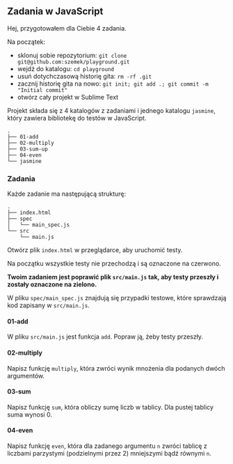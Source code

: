 ## Zadania w JavaScript

Hej,
przygotowałem dla Ciebie 4 zadania.

Na początek:
- sklonuj sobie repozytorium: `git clone git@github.com:szemek/playground.git`
- wejdź do katalogu: `cd playground`
- usuń dotychczasową historię gita: `rm -rf .git`
- zacznij historię gita na nowo: `git init; git add .; git commit -m "Initial commit"`
- otwórz cały projekt w Sublime Text

Projekt składa się z 4 katalogów z zadaniami i jednego katalogu `jasmine`, który zawiera bibliotekę do testów w JavaScript.

```
.
├── 01-add
├── 02-multiply
├── 03-sum-up
├── 04-even
└── jasmine
```

### Zadania

Każde zadanie ma następującą strukturę:
```
.
├── index.html
├── spec
│   └── main_spec.js
└── src
    └── main.js
```

Otwórz plik `index.html` w przeglądarce, aby uruchomić testy.

Na początku wszystkie testy nie przechodzą i są oznaczone na czerwono.

**Twoim zadaniem jest poprawić plik `src/main.js` tak, aby testy przeszły i zostały oznaczone na zielono.**

W pliku `spec/main_spec.js` znajdują się przypadki testowe, które sprawdzają kod zapisany w `src/main.js`.

#### 01-add

W pliku `src/main.js` jest funkcja `add`. Popraw ją, żeby testy przeszły.

#### 02-multiply

Napisz funkcję `multiply`, która zwróci wynik mnożenia dla podanych dwóch argumentów.

#### 03-sum

Napisz funkcję `sum`, która obliczy sumę liczb w tablicy. Dla pustej tablicy suma wynosi 0.

#### 04-even

Napisz funkcję `even`, która dla zadanego argumentu `n` zwróci tablicę z liczbami parzystymi (podzielnymi przez 2) mniejszymi bądź równymi `n`.



